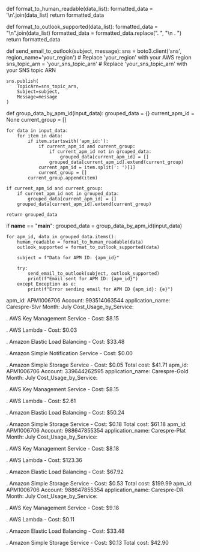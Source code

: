 def format_to_human_readable(data_list):
    formatted_data = '\n'.join(data_list)
    return formatted_data

def format_to_outlook_supported(data_list):
    formatted_data = "\n".join(data_list)
    formatted_data = formatted_data.replace(". ", "\n  . ")
    return formatted_data

def send_email_to_outlook(subject, message):
    sns = boto3.client('sns', region_name='your_region')  # Replace 'your_region' with your AWS region
    sns_topic_arn = 'your_sns_topic_arn'  # Replace 'your_sns_topic_arn' with your SNS topic ARN

    sns.publish(
        TopicArn=sns_topic_arn,
        Subject=subject,
        Message=message
    )

def group_data_by_apm_id(input_data):
    grouped_data = {}
    current_apm_id = None
    current_group = []

    for data in input_data:
        for item in data:
            if item.startswith('apm_id:'):
                if current_apm_id and current_group:
                    if current_apm_id not in grouped_data:
                        grouped_data[current_apm_id] = []
                    grouped_data[current_apm_id].extend(current_group)
                current_apm_id = item.split(': ')[1]
                current_group = []
            current_group.append(item)

    if current_apm_id and current_group:
        if current_apm_id not in grouped_data:
            grouped_data[current_apm_id] = []
        grouped_data[current_apm_id].extend(current_group)

    return grouped_data

if __name__ == "__main__":
    grouped_data = group_data_by_apm_id(input_data)

    for apm_id, data in grouped_data.items():
        human_readable = format_to_human_readable(data)
        outlook_supported = format_to_outlook_supported(data)

        subject = f"Data for APM ID: {apm_id}"

        try:
            send_email_to_outlook(subject, outlook_supported)
            print(f"Email sent for APM ID: {apm_id}")
        except Exception as e:
            print(f"Error sending email for APM ID {apm_id}: {e}")



apm_id: APM1006706
Account: 993514063544
application_name: Carespre-Slvr
Month: July 
Cost_Usage_by_Service: 
   
  . AWS Key Management Service - Cost: $8.15
  
  . AWS Lambda - Cost: $0.03
  
  . Amazon Elastic Load Balancing - Cost: $33.48
  
  . Amazon Simple Notification Service - Cost: $0.00
  
  . Amazon Simple Storage Service - Cost: $0.05
Total cost: $41.71
apm_id: APM1006706
Account: 339644262595
application_name: Carespre-Gold
Month: July 
Cost_Usage_by_Service: 
   
  . AWS Key Management Service - Cost: $8.15
  
  . AWS Lambda - Cost: $2.61
  
  . Amazon Elastic Load Balancing - Cost: $50.24
  
  . Amazon Simple Storage Service - Cost: $0.18
Total cost: $61.18
apm_id: APM1006706
Account: 988647855354
application_name: Carespre-Plat
Month: July 
Cost_Usage_by_Service: 
   
  . AWS Key Management Service - Cost: $8.18
  
  . AWS Lambda - Cost: $123.36
  
  . Amazon Elastic Load Balancing - Cost: $67.92
  
  . Amazon Simple Storage Service - Cost: $0.53
Total cost: $199.99
apm_id: APM1006706
Account: 988647855354
application_name: Carespre-DR
Month: July 
Cost_Usage_by_Service: 
   
  . AWS Key Management Service - Cost: $9.18
  
  . AWS Lambda - Cost: $0.11
  
  . Amazon Elastic Load Balancing - Cost: $33.48
  
  . Amazon Simple Storage Service - Cost: $0.13
Total cost: $42.90

